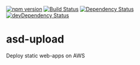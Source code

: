 [![npm version](https://badge.fury.io/js/asd-upload.svg)](https://badge.fury.io/js/asd-upload)
[![Build Status](https://travis-ci.org/innowatio/asd-upload.svg?branch=master)](https://travis-ci.org/innowatio/asd-upload)
[![Dependency Status](https://david-dm.org/innowatio/asd-upload.svg)](https://david-dm.org/innowatio/asd-upload)
[![devDependency Status](https://david-dm.org/innowatio/asd-upload/dev-status.svg)](https://david-dm.org/innowatio/asd-upload#info=devDependencies)

# asd-upload

Deploy static web-apps on AWS

